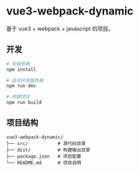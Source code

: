 # vue3-webpack-dynamic

基于 vue3 + webpack + javascript 的项目。

## 开发

```bash
# 安装依赖
npm install

# 启动开发服务器
npm run dev

# 构建项目
npm run build
```

## 项目结构

```
vue3-webpack-dynamic/
├── src/           # 源代码目录
├── dist/          # 构建输出目录
├── package.json   # 项目配置
└── README.md      # 项目说明
```
